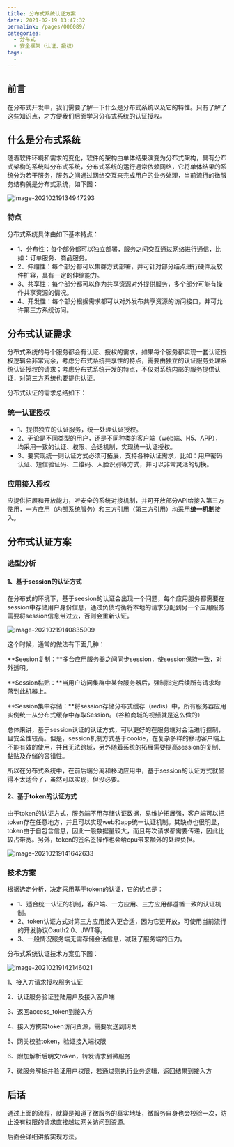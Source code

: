 ```yaml
---
title: 分布式系统认证方案
date: 2021-02-19 13:47:32
permalink: /pages/006089/
categories:
  - 分布式
  - 安全框架（认证、授权）
tags:
  - 
---
```

## 前言

在分布式开发中，我们需要了解一下什么是分布式系统以及它的特性。只有了解了这些知识点，才方便我们后面学习分布式系统的认证授权。

## 什么是分布式系统

随着软件环境和需求的变化，软件的架构由单体结果演变为分布式架构，具有分布式架构的系统叫分布式系统，分布式系统的运行通常依赖网络，它将单体结果的系统分为若干服务，服务之间通过网络交互来完成用户的业务处理，当前流行的微服务结构就是分布式系统，如下图：

![image-20210219134947293](https://raw.githubusercontent.com/SaulJWu/images/main/20210219134954.png)



### 特点

分布式系统具体由如下基本特点：

- 1、分布性：每个部分都可以独立部署，服务之间交互通过网络进行通信，比如：订单服务、商品服务。
- 2、伸缩性：每个部分都可以集群方式部署，并可针对部分结点进行硬件及软件扩容，具有一定的伸缩能力。
- 3、共享性：每个部分都可以作为共享资源对外提供服务，多个部分可能有操作共享资源的情况。
- 4、开发性：每个部分根据需求都可以对外发布共享资源的访问接口，并可允许第三方系统访问。



## 分布式认证需求

分布式系统的每个服务都会有认证、授权的需求，如果每个服务都实现一套认证授权逻辑会非常冗余，考虑分布式系统共享性的特点，需要由独立的认证服务处理系统认证授权的请求；考虑分布式系统开发的特点，不仅对系统内部的服务提供认证，对第三方系统也要提供认证。

分布式认证的需求总结如下：

### 统一认证授权

- 1、提供独立的认证服务，统一处理认证授权。
- 2、无论是不同类型的用户，还是不同种类的客户端（web端、H5、APP），均采用一致的认证、权限、会话机制，实现统一认证授权。
- 3、要实现统一则认证方式必须可拓展，支持各种认证需求，比如：用户密码认证、短信验证码、二维码、人脸识别等方式，并可以非常灵活的切换。

### 应用接入授权

应提供拓展和开放能力，听安全的系统对接机制，并可开放部分API给接入第三方使用，一方应用（内部系统服务）和三方引用（第三方引用）均采用**统一机制**接入。



## 分布式认证方案

### 选型分析

#### 1、基于session的认证方式

在分布式的环境下，基于seesion的认证会出现一个问题，每个应用服务都需要在session中存储用户身份信息，通过负债均衡将本地的请求分配到另一个应用服务需要将session信息带过去，否则会重新认证。

![image-20210219140835909](https://raw.githubusercontent.com/SaulJWu/images/main/20210219140836.png)

这个时候，通常的做法有下面几种：

**Seesion复制：**多台应用服务器之间同步session，使session保持一致，对外透明。

**Session黏贴：**当用户访问集群中某台服务器后，强制指定后续所有请求均落到此机器上。

**Session集中存储：**将session存储分布式缓存（redis）中，所有服务器应用实例统一从分布式缓存中存取Session。（谷粒商城的视频就是这么做的）

总体来讲，基于session认证的认证方式，可以更好的在服务端对会话进行控制，且安全性较高。但是，session机制方式基于cookie，在复杂多样的移动客户端上不能有效的使用，并且无法跨域，另外随着系统的拓展需要提高session的复制、黏贴及存储的容错性。

所以在分布式系统中，在前后端分离和移动应用中，基于session的认证方式就显得不太适合了，虽然可以实现，但没必要。



#### 2、基于token的认证方式

由于token的认证方式，服务端不用存储认证数据，易维护拓展强，客户端可以把token存在任意地方，并且可以实现web和app统一认证机制。其缺点也很明显，token由于自包含信息，因此一般数据量较大，而且每次请求都需要传递，因此比较占带宽。另外，token的签名签操作也会给cpu带来额外的处理负担。

![image-20210219141642633](https://raw.githubusercontent.com/SaulJWu/images/main/20210219141642.png)

### 技术方案

根据选定分析，决定采用基于token的认证，它的优点是：

- 1、适合统一认证的机制，客户端、一方应用、三方应用都遵循一致的认证机制。
- 2、token认证方式对第三方应用接入更合适，因为它更开放，可使用当前流行的开发协议Oauth2.0、JWT等。
- 3、一般情况服务端无需存储会话信息，减轻了服务端的压力。



分布式系统认证技术方案见下图：

![image-20210219142146021](https://raw.githubusercontent.com/SaulJWu/images/main/20210219142146.png)

1、接入方请求授权服务认证

2、认证服务验证登陆用户及接入客户端

3、返回access_token到接入方

4、接入方携带token访问资源，需要发送到网关

5、网关校验token，验证接入端权限

6、附加解析后明文token，转发请求到微服务

7、微服务解析并验证用户权限，若通过则执行业务逻辑，返回结果到接入方



## 后话

通过上面的流程，就算是知道了微服务的真实地址，微服务自身也会校验一次，防止没有权限的请求直接越过网关访问到资源。

后面会详细讲解实现方法。